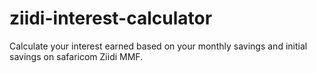 # ziidi-interest-calculator
Calculate your interest earned based on your monthly savings and initial savings on safaricom Ziidi MMF.
